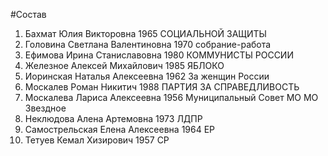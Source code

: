 #Состав
1. Бахмат Юлия Викторовна 1965 СОЦИАЛЬНОЙ ЗАЩИТЫ
2. Головина Светлана Валентиновна 1970 собрание-работа
3. Ефимова Ирина Станиславовна 1980 КОММУНИСТЫ РОССИИ
4. Железное Алексей Михайлович 1985 ЯБЛОКО
5. Иоринская Наталья Алексеевна 1962 За женщин России
6. Москалев Роман Никитич 1988 ПАРТИЯ ЗА СПРАВЕДЛИВОСТЬ
7. Москалева Лариса Алексеевна 1956 Муниципальный Совет МО МО Звездное
8. Неклюдова Алена Артемовна 1973 ЛДПР
9. Самострельская Елена Алексеевна 1964 ЕР
10. Тетуев Кемал Хизирович 1957 СР
